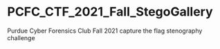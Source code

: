 # PCFC_CTF_2021_Fall_StegoGallery
Purdue Cyber Forensics Club Fall 2021 capture the flag stenography challenge

